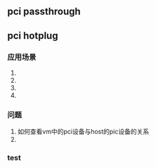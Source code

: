 pci passthrough
----
pci hotplug
----
### 应用场景
1.  
2.  
3.  
4.  
### 问题  
1. 如何查看vm中的pci设备与host的pic设备的关系
2. 

### test

[hotplug_sig]:https://lists.linux-foundation.org/pipermail/hotplug_sig/2005-August/001202.html
